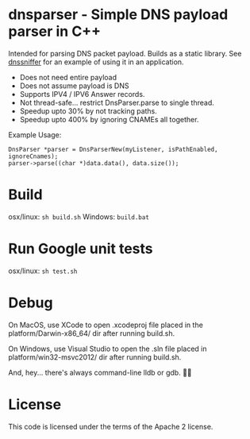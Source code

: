 # dnsparser - Simple DNS payload parser in C++
Intended for parsing DNS packet payload.  Builds as a static library. See [dnssniffer](https://github.com/packetzero/dnssniffer) for an example of using it in an application.

- Does not need entire payload
- Does not assume payload is DNS
- Supports IPV4 / IPV6 Answer records.
- Not thread-safe... restrict DnsParser.parse to single thread.
- Speedup upto 30% by not tracking paths.
- Speedup upto 400% by ignoring CNAMEs all together.

Example Usage:
```
DnsParser *parser = DnsParserNew(myListener, isPathEnabled, ignoreCnames);
parser->parse((char *)data.data(), data.size());
```

# Build
osx/linux:
```sh build.sh```
Windows:
```build.bat```

# Run Google unit tests
osx/linux:
```sh test.sh```

# Debug
On MacOS, use XCode to open .xcodeproj file placed in the platform/Darwin-x86_64/ dir after running build.sh.

On Windows, use Visual Studio to open the .sln file placed in platform/win32-msvc2012/ dir after running build.sh.

And, hey... there's always command-line lldb or gdb. 👍🏼

# License
This code is licensed under the terms of the Apache 2 license.
